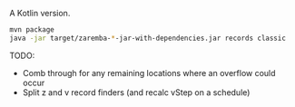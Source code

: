 A Kotlin version.

```bash
mvn package
java -jar target/zaremba-*-jar-with-dependencies.jar records classic
```

TODO:

- Comb through for any remaining locations where an overflow could occur
- Split z and v record finders (and recalc vStep on a schedule)
